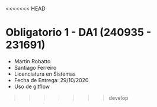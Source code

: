 <<<<<<< HEAD
# Obligatorio 1 - DA1 (240935 - 231691)
- Martin Robatto
- Santiago Ferreiro
- Licenciatura en Sistemas
- Fecha de Entrega: 29/10/2020
- Uso de gitflow
>>>>>>> develop
